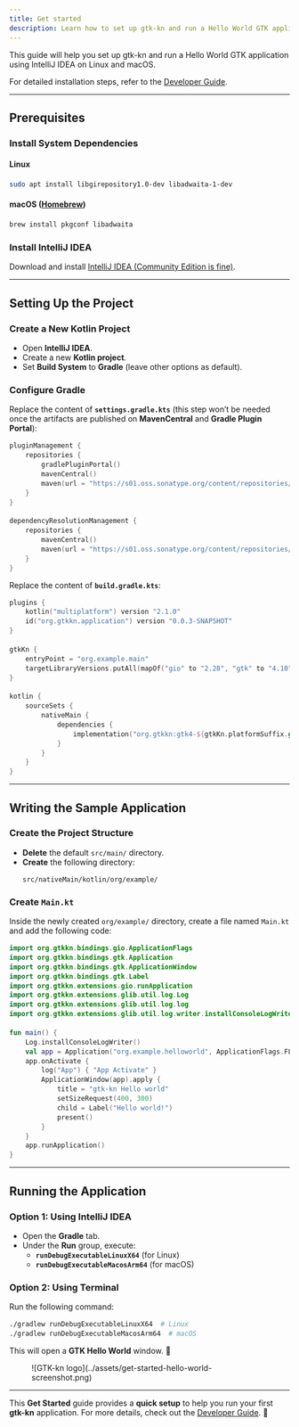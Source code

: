 ```yaml
---
title: Get started
description: Learn how to set up gtk-kn and run a Hello World GTK application using Kotlin and Gradle in IntelliJ IDEA on Linux and macOS.
---
```

This guide will help you set up gtk-kn and run a Hello World GTK application using IntelliJ IDEA on Linux and macOS.

For detailed installation steps, refer to the [Developer Guide](../developer-guide/index.md).

---

## Prerequisites

### Install System Dependencies

#### Linux

```sh
sudo apt install libgirepository1.0-dev libadwaita-1-dev
```

#### macOS ([Homebrew](https://brew.sh/))

```sh
brew install pkgconf libadwaita
```

### Install IntelliJ IDEA

Download and install [IntelliJ IDEA (Community Edition is fine)](https://www.jetbrains.com/idea/download/).

---

## Setting Up the Project

### Create a New Kotlin Project

- Open **IntelliJ IDEA**.
- Create a new **Kotlin project**.
- Set **Build System** to **Gradle** (leave other options as default).

### Configure Gradle

Replace the content of **`settings.gradle.kts`** (this step won’t be needed once the artifacts are published on
**MavenCentral** and **Gradle Plugin Portal**):

```kotlin
pluginManagement {
    repositories {
        gradlePluginPortal()
        mavenCentral()
        maven(url = "https://s01.oss.sonatype.org/content/repositories/snapshots/")
    }
}

dependencyResolutionManagement {
    repositories {
        mavenCentral()
        maven(url = "https://s01.oss.sonatype.org/content/repositories/snapshots/")
    }
}
```

Replace the content of **`build.gradle.kts`**:

```kotlin
plugins {
    kotlin("multiplatform") version "2.1.0"
    id("org.gtkkn.application") version "0.0.3-SNAPSHOT"
}

gtkKn {
    entryPoint = "org.example.main"
    targetLibraryVersions.putAll(mapOf("gio" to "2.28", "gtk" to "4.10"))
}

kotlin {
    sourceSets {
        nativeMain {
            dependencies {
                implementation("org.gtkkn:gtk4-${gtkKn.platformSuffix.get()}:0.0.3-SNAPSHOT")
            }
        }
    }
}
```

---

## Writing the Sample Application

### Create the Project Structure

- **Delete** the default `src/main/` directory.
- **Create** the following directory:
  ```
  src/nativeMain/kotlin/org/example/
  ```

### Create `Main.kt`

Inside the newly created `org/example/` directory, create a file named `Main.kt` and add the following code:

```kotlin
import org.gtkkn.bindings.gio.ApplicationFlags
import org.gtkkn.bindings.gtk.Application
import org.gtkkn.bindings.gtk.ApplicationWindow
import org.gtkkn.bindings.gtk.Label
import org.gtkkn.extensions.gio.runApplication
import org.gtkkn.extensions.glib.util.log.Log
import org.gtkkn.extensions.glib.util.log.log
import org.gtkkn.extensions.glib.util.log.writer.installConsoleLogWriter

fun main() {
    Log.installConsoleLogWriter()
    val app = Application("org.example.helloworld", ApplicationFlags.FLAGS_NONE)
    app.onActivate {
        log("App") { "App Activate" }
        ApplicationWindow(app).apply {
            title = "gtk-kn Hello world"
            setSizeRequest(400, 300)
            child = Label("Hello world!")
            present()
        }
    }
    app.runApplication()
}
```

---

## Running the Application

### Option 1: Using IntelliJ IDEA

- Open the **Gradle** tab.
- Under the **Run** group, execute:
    - **`runDebugExecutableLinuxX64`** (for Linux)
    - **`runDebugExecutableMacosArm64`** (for macOS)

### Option 2: Using Terminal

Run the following command:

```sh
./gradlew runDebugExecutableLinuxX64  # Linux
./gradlew runDebugExecutableMacosArm64  # macOS
```

This will open a **GTK Hello World** window. 🎉

<figure markdown>
![GTK-kn logo](../assets/get-started-hello-world-screenshot.png)
</figure>

---

This **Get Started** guide provides a **quick setup** to help you run your first **gtk-kn** application.
For more details, check out the [Developer Guide](../developer-guide/index.md). 🚀
